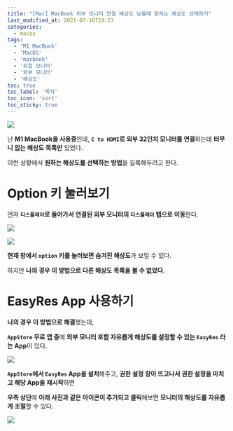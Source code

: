 ```yaml
---
title: "[Mac] MacBook 외부 모니터 연결 해상도 낮을때 원하는 해상도 선택하기"
last_modified_at: 2021-07-16T19:27
categories: 
  - macos
tags: 
  - 'M1 MacBook' 
  - 'MacOS' 
  - 'macbook' 
  - '듀얼 모니터' 
  - '외부 모니터' 
  - '해상도'
toc: true
toc_label: '목차'
toc_icon: 'sort'
toc_sticky: true
---
```

![](https://images.velog.io/images/gillog/post/ed2eaaf7-36ba-4951-84ab-eb22d30c2dd1/image.png)

난 **M1 MacBook을 사용중**인데, **`C to HDMI`로 외부 32인치 모니터를 연결**하는데 **터무니 없는 해상도 목록만** 있었다.

이런 상황에서 **원하는 해상도를 선택하는 방법**을 길록해두려고 한다.


# Option 키 눌러보기


먼저 **`디스플레이`로 들어가서 연결된 외부 모니터의 `디스플레이` 탭으로 이동**한다.

![](https://images.velog.io/images/gillog/post/c48689f1-60f2-43ae-9403-d4154c37d7da/image.png)

![](https://images.velog.io/images/gillog/post/aa0e8792-b4f5-4115-803d-f95dca2ed634/image.png)

**현재 창에서 `option` 키를 눌러보면 숨겨진 해상도**가 보일 수 있다.

하지만 **나의 경우 이 방법으로 다른 해상도 목록을 볼 수 없었다.**


# EasyRes App 사용하기

**나의 경우 이 방법으로 해결**했는데,

**`AppStore` 무료 앱 중**에 **외부 모니터 포함 자유롭게 해상도를 설정할 수 있는 `EasyRes` 라는 App**이 있다.

![](https://images.velog.io/images/gillog/post/13acd26f-d7a8-4255-a242-0544eddd21e5/image.png)



**`AppStore`에서 `EasyRes` App을 설치**해주고, **권한 설정 창이 뜨고나서 권한 설정을 마치고 해당 App을 재시작**하면


**우측 상단**에 **아래 사진과 같은 아이콘이 추가되고 클릭**해보면 **모니터의 해상도를 자유롭게 조절**할 수 있다.

![](https://images.velog.io/images/gillog/post/97c4524d-3c66-4304-aff0-0698e0f91db5/image.png)